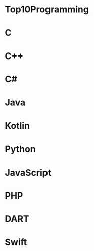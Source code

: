 ﻿# Top10Programming

<h1>C</h1>
<h1>C++</h1>
<h1>C#</h1>
<h1>Java</h1>
<h1>Kotlin</h1>
<h1>Python</h1>
<h1>JavaScript</h1>
<h1>PHP</h1>
<h1>DART</h1>
<h1>Swift</h1>
